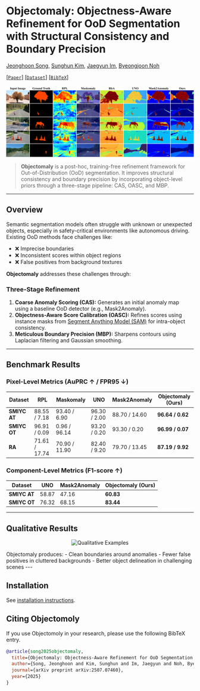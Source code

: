 # Objectomaly: Objectness-Aware Refinement for OoD Segmentation with Structural Consistency and Boundary Precision
[Jeonghoon Song](modifying..), [Sunghun Kim](modifiying), [Jaegyun Im](https://github.com/imjaegyun), [Byeongjoon Noh](https://scholar.google.com/citations?hl=ko&user=0mPWzzIAAAAJ)


[[`Paper`](https://arxiv.org/abs/2507.07460)] [[`Dataset`](https://drive.usercontent.google.com/download?id=1NL_ApRB-MjVRrMw6ONYZTe1azXc_71yQ&export=download&authuser=0)] [[`BibTeX`](#Citing-Objectomoly)]

![SAM 2 architecture](fig-src-dat-ra.png)

> **Objectomaly** is a post-hoc, training-free refinement framework for Out-of-Distribution (OoD) segmentation. It improves structural consistency and boundary precision by incorporating object-level priors through a three-stage pipeline: CAS, OASC, and MBP.
---
##  Overview
Semantic segmentation models often struggle with unknown or unexpected objects, especially in safety-critical environments like autonomous driving. Existing OoD methods face challenges like:
- :x: Imprecise boundaries
- :x: Inconsistent scores within object regions
- :x: False positives from background textures

**Objectomaly** addresses these challenges through:
###  Three-Stage Refinement
1. **Coarse Anomaly Scoring (CAS):**
   Generates an initial anomaly map using a baseline OoD detector (e.g., Mask2Anomaly).
2. **Objectness-Aware Score Calibration (OASC):**
   Refines scores using instance masks from [Segment Anything Model (SAM)](https://github.com/facebookresearch/segment-anything) for intra-object consistency.
3. **Meticulous Boundary Precision (MBP):**
   Sharpens contours using Laplacian filtering and Gaussian smoothing.
---
## Benchmark Results
### Pixel-Level Metrics (AuPRC ↑ / FPR95 ↓)
| Dataset       | RPL     | Maskomaly | UNO     | Mask2Anomaly | **Objectomaly (Ours)** |
|---------------|---------|-----------|---------|--------------|------------------------|
| **SMIYC AT**  | 88.55 / 7.18 | 93.40 / 6.90 | 96.30 / 2.00 | 88.70 / 14.60 | **96.64 / 0.62** |
| **SMIYC OT**  | 96.91 / 0.09 | 0.96 / 96.14 | 93.20 / 0.20 | 93.30 / 0.20 | **96.99 / 0.07** |
| **RA**        | 71.61 / 17.74 | 70.90 / 11.90 | 82.40 / 9.20 | 79.70 / 13.45 | **87.19 / 9.92** |

### Component-Level Metrics (F1-score ↑)
| Dataset       | UNO     | Mask2Anomaly | **Objectomaly (Ours)** |
|---------------|---------|--------------|------------------------|
| **SMIYC AT**  | 58.87   | 47.16        | **60.83**              |
| **SMIYC OT**  | 76.32   | 68.15        | **83.44**              |
---
## Qualitative Results
<p align="center">
  <img src="assets/qualitative_result.png" alt="Qualitative Examples" width="700">
</p>
Objectomaly produces:
- Clean boundaries around anomalies
- Fewer false positives in cluttered backgrounds
- Better object delineation in challenging scenes
---

## Installation

See [installation instructions](INSTALL.md).

## Citing Objectomoly
If you use Objectomoly in your research, please use the following BibTeX entry.

```bibtex
@article{song2025objectomaly,
  title={Objectomaly: Objectness-Aware Refinement for OoD Segmentation with Structural Consistency and Boundary Precision},
  author={Song, Jeonghoon and Kim, Sunghun and Im, Jaegyun and Noh, Byeongjoon},
  journal={arXiv preprint arXiv:2507.07460},
  year={2025}
}
```
